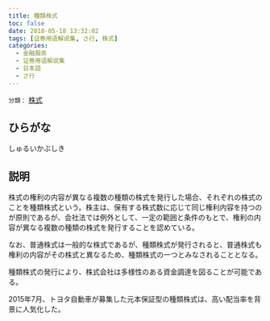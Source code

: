 ```yaml
---
title: 種類株式
toc: false
date: 2018-05-18 13:32:02
tags: [证券用语解说集, さ行, 株式]
categories:
  - 金融服务
  - 证券用语解说集
  - 日本語
  - さ行
---
```


`分類：` [株式](/tags/株式/)

## ひらがな

しゅるいかぶしき

## 説明

株式の権利の内容が異なる複数の種類の株式を発行した場合、それぞれの株式のことを種類株式という。株主は、保有する株式数に応じて同じ権利内容を持つのが原則であるが、会社法では例外として、一定の範囲と条件のもとで、権利の内容が異なる複数の種類の株式を発行することを認めている。

なお、普通株式は一般的な株式であるが、種類株式が発行されると、普通株式も権利の内容がその株式と異なるため、種類株式の一つとみなされることとなる。

種類株式の発行により、株式会社は多様性のある資金調達を図ることが可能である。

2015年7月、トヨタ自動車が募集した元本保証型の種類株式は、高い配当率を背景に人気化した。
